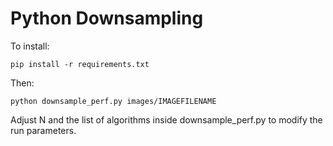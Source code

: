 Python Downsampling
===================

To install:  

`pip install -r requirements.txt`  

Then:  

`python downsample_perf.py images/IMAGEFILENAME`  

Adjust N and the list of algorithms inside downsample_perf.py to modify the run parameters.